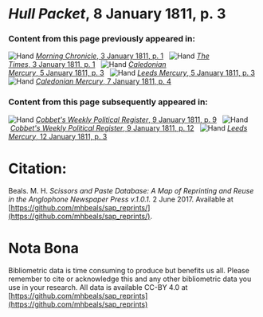 # *Hull Packet*, 8 January 1811, p. 3  
  
### Content from this page previously appeared in:  
![Hand](http://scissorsandpaste.net/wp-content/uploads/2017/06/smallhandpointer.png) [*Morning Chronicle*, 3 January 1811, p. 1](https://mhbeals.github.io/sap_html/Morning-Chronicle/Morning-Chronicle-3-January-1811-p-1)  
![Hand](http://scissorsandpaste.net/wp-content/uploads/2017/06/smallhandpointer.png) [*The Times*, 3 January 1811, p. 1](https://mhbeals.github.io/sap_html/The-Times/The-Times-3-January-1811-p-1)  
![Hand](http://scissorsandpaste.net/wp-content/uploads/2017/06/smallhandpointer.png) [*Caledonian Mercury*, 5 January 1811, p. 3](https://mhbeals.github.io/sap_html/Caledonian-Mercury/Caledonian-Mercury-5-January-1811-p-3)  
![Hand](http://scissorsandpaste.net/wp-content/uploads/2017/06/smallhandpointer.png) [*Leeds Mercury*, 5 January 1811, p. 3](https://mhbeals.github.io/sap_html/Leeds-Mercury/Leeds-Mercury-5-January-1811-p-3)  
![Hand](http://scissorsandpaste.net/wp-content/uploads/2017/06/smallhandpointer.png) [*Caledonian Mercury*, 7 January 1811, p. 4](https://mhbeals.github.io/sap_html/Caledonian-Mercury/Caledonian-Mercury-7-January-1811-p-4)  
  
### Content from this page subsequently appeared in:  
![Hand](http://scissorsandpaste.net/wp-content/uploads/2017/06/smallhandpointer.png) [*Cobbet's Weekly Political Register*, 9 January 1811, p. 9](https://mhbeals.github.io/sap_html/Cobbet's-Weekly-Political-Register/Cobbet's-Weekly-Political-Register-9-January-1811-p-9)  
![Hand](http://scissorsandpaste.net/wp-content/uploads/2017/06/smallhandpointer.png) [*Cobbet's Weekly Political Register*, 9 January 1811, p. 12](https://mhbeals.github.io/sap_html/Cobbet's-Weekly-Political-Register/Cobbet's-Weekly-Political-Register-9-January-1811-p-12)  
![Hand](http://scissorsandpaste.net/wp-content/uploads/2017/06/smallhandpointer.png) [*Leeds Mercury*, 12 January 1811, p. 3](https://mhbeals.github.io/sap_html/Leeds-Mercury/Leeds-Mercury-12-January-1811-p-3)  


# Citation: 

Beals. M. H. *Scissors and Paste Database: A Map of Reprinting and Reuse in the Anglophone Newspaper Press v.1.0.1.* 2 June 2017. Available at [https://github.com/mhbeals/sap_reprints/](https://github.com/mhbeals/sap_reprints/). 

# Nota Bona

Bibliometric data is time consuming to produce but benefits us all. Please remember to cite or acknowledge this and any other bibliometric data you use in your research. All data is available CC-BY 4.0 at [https://github.com/mhbeals/sap_reprints](https://github.com/mhbeals/sap_reprints)